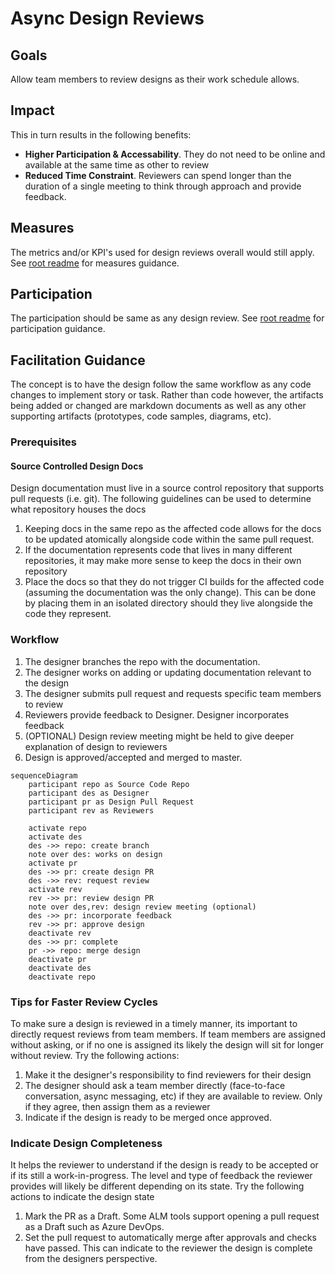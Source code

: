 # Async Design Reviews

## Goals

Allow team members to review designs as their work schedule allows.

## Impact

This in turn results in the following benefits:

- **Higher Participation & Accessability**. They do not need to be online and available at the same time as other to review
- **Reduced Time Constraint**. Reviewers can spend longer than the duration of a single meeting to think through approach and provide feedback.

## Measures

The metrics and/or KPI's used for design reviews overall would still apply. See [root readme](../readme.md#Measures) for measures guidance.

## Participation

The participation should be same as any design review. See [root readme](../readme.md#Participation) for participation guidance.

## Facilitation Guidance

The concept is to have the design follow the same workflow as any code changes to implement story or task. Rather than code however, the artifacts being added or changed are markdown documents as well as any other supporting artifacts (prototypes, code samples, diagrams, etc).

### Prerequisites

#### Source Controlled Design Docs

Design documentation must live in a source control repository that supports pull requests (i.e. git). The following guidelines can be used to determine what repository houses the docs

1. Keeping docs in the same repo as the affected code allows for the docs to be updated atomically alongside code within the same pull request.
2. If the documentation represents code that lives in many different repositories, it may make more sense to keep the docs in their own repository
3. Place the docs so that they do not trigger CI builds for the affected code (assuming the documentation was the only change). This can be done by placing them in an isolated directory should they live alongside the code they represent.

### Workflow

1. The designer branches the repo with the documentation.
2. The designer works on adding or updating documentation relevant to the design
3. The designer submits pull request and requests specific team members to review
4. Reviewers provide feedback to Designer. Designer incorporates feedback
5. (OPTIONAL) Design review meeting might be held to give deeper explanation of design to reviewers
6. Design is approved/accepted and merged to master.

```mermaid
sequenceDiagram
    participant repo as Source Code Repo
    participant des as Designer
    participant pr as Design Pull Request
    participant rev as Reviewers

    activate repo
    activate des
    des ->> repo: create branch
    note over des: works on design
    activate pr
    des ->> pr: create design PR
    des ->> rev: request review
    activate rev
    rev ->> pr: review design PR
    note over des,rev: design review meeting (optional)
    des ->> pr: incorporate feedback
    rev ->> pr: approve design
    deactivate rev
    des ->> pr: complete
    pr ->> repo: merge design
    deactivate pr
    deactivate des
    deactivate repo
```

### Tips for Faster Review Cycles

To make sure a design is reviewed in a timely manner, its important to directly request reviews from team members. If team members are assigned without asking, or if no one is assigned its likely the design will sit for longer without review. Try the following actions:

1. Make it the designer's responsibility to find reviewers for their design
2. The designer should ask a team member directly (face-to-face conversation, async messaging, etc) if they are available to review. Only if they agree, then assign them as a reviewer
3. Indicate if the design is ready to be merged once approved.

### Indicate Design Completeness

It helps the reviewer to understand if the design is ready to be accepted or if its still a work-in-progress. The level and type of feedback the reviewer provides will likely be different depending on its state. Try the following actions to indicate the design state

1. Mark the PR as a Draft. Some ALM tools support opening a pull request as a Draft such as Azure DevOps.
2. Set the pull request to automatically merge after approvals and checks have passed. This can indicate to the reviewer the design is complete from the designers perspective.
